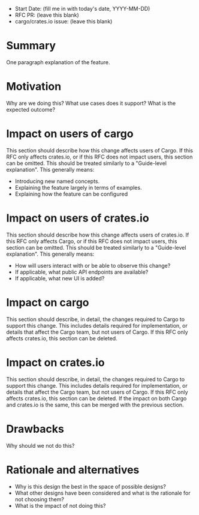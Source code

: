- Start Date: (fill me in with today's date, YYYY-MM-DD)
- RFC PR: (leave this blank)
- cargo/crates.io issue: (leave this blank)

# Summary

One paragraph explanation of the feature.

# Motivation

Why are we doing this? What use cases does it support? What is the expected outcome?

# Impact on users of cargo

This section should describe how this change affects users of Cargo. If this RFC
only affects crates.io, or if this RFC does not impact users, this section can
be omitted. This should be treated similarly to a "Guide-level explanation".
This generally means:

- Introducing new named concepts.
- Explaining the feature largely in terms of examples.
- Explaining how the feature can be configured

# Impact on users of crates.io

This section should describe how this change affects users of crates.io. If this
RFC only affects Cargo, or if this RFC does not impact users, this section can
be omitted. This should be treated similarly to a "Guide-level explanation".
This generally means:

- How will users interact with or be able to observe this change?
- If applicable, what public API endpoints are available?
- If applicable, what new UI is added?

# Impact on cargo

This section should describe, in detail, the changes required to Cargo to
support this change. This includes details required for implementation, or
details that affect the Cargo team, but not users of Cargo. If this RFC only
affects crates.io, this section can be deleted.

# Impact on crates.io

This section should describe, in detail, the changes required to Cargo to
support this change. This includes details required for implementation, or
details that affect the Cargo team, but not users of Cargo. If this RFC only
affects crates.io, this section can be deleted. If the impact on both Cargo and
crates.io is the same, this can be merged with the previous section.

# Drawbacks

Why should we not do this?

# Rationale and alternatives

- Why is this design the best in the space of possible designs?
- What other designs have been considered and what is the rationale for not choosing them?
- What is the impact of not doing this?
